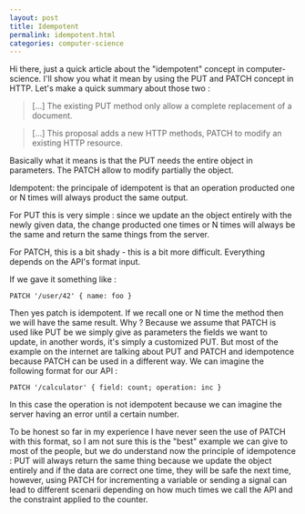 ```yaml
---
layout: post
title: Idempotent
permalink: idempotent.html
categories: computer-science
---
```


Hi there, just a quick article about the "idempotent" concept in computer-science. I'll show you what it mean by using the PUT and PATCH concept in HTTP. Let's make a quick summary about those two :

> [...] The existing PUT method only allow a complete replacement of a document.

> [...] This proposal adds a new HTTP methods, PATCH to modify an existing HTTP resource.

Basically what it means is that the PUT needs the entire object in parameters. The PATCH allow to modify partially the object.

Idempotent: the principale of idempotent is that an operation producted one or N times will always product the same output.

For PUT this is very simple : since we update an the object entirely with the newly given data, the change producted one times or N times will always be the same and return the same things from the server.

For PATCH, this is a bit shady - this is a bit more difficult. Everything depends on the API's format input.

If we gave it something like :

`
PATCH '/user/42'
{ name: foo }
`

Then yes patch is idempotent. If we recall one or N time the method then we will have the same result. Why ? Because we assume that PATCH is used like PUT be we simply give as parameters the fields we want to update, in another words, it's simply a customized PUT.
But most of the example on the internet are talking about PUT and PATCH and idempotence because PATCH can be used in a different way. We can imagine the following format for our API :

`
PATCH '/calculator'
{ field: count; operation: inc }
`

In this case the operation is not idempotent because we can imagine the server having an error until a certain number.

To be honest so far in my experience I have never seen the use of PATCH with this format, so I am not sure this is the "best" example we can give to most of the people, but we do understand now the principle of idempotence : PUT will always return the same thing because we update the object entirely and if the data are correct one time, they will be safe the next time, however, using PATCH for incrementing a variable or sending a signal can lead to different scenarii depending on how much times we call the API and the constraint applied to the counter.


